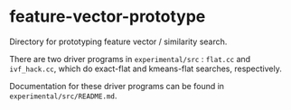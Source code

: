 # feature-vector-prototype
Directory for prototyping feature vector / similarity search.  

There are two driver programs in `experimental/src` : `flat.cc` and `ivf_hack.cc`, which do exact-flat and kmeans-flat searches, respectively.

Documentation for these driver programs can be found in `experimental/src/README.md`.
